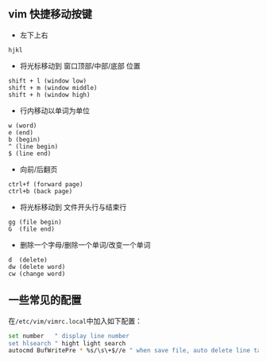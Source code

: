 ## vim 快捷移动按键

* 左下上右

```
hjkl
```

* 将光标移动到 窗口顶部/中部/底部 位置

```
shift + l (window low)
shift + m (window middle)
shift + h (window high)
```

* 行内移动以单词为单位

```
w (word)
e (end)
b (begin)
^ (line begin)
$ (line end)
```

* 向前/后翻页

```
ctrl+f (forward page)
ctrl+b (back page)
```

* 将光标移动到 文件开头行与结束行

```
gg (file begin)
G  (file end)
```

* 删除一个字母/删除一个单词/改变一个单词

```
d  (delete)
dw (delete word)
cw (change word)
```

## 一些常见的配置

在`/etc/vim/vimrc.local`中加入如下配置：

```bash
set number   " display line number
set hlsearch " hight light search
autocmd BufWritePre * %s/\s\+$//e " when save file, auto delete line tail space
```

